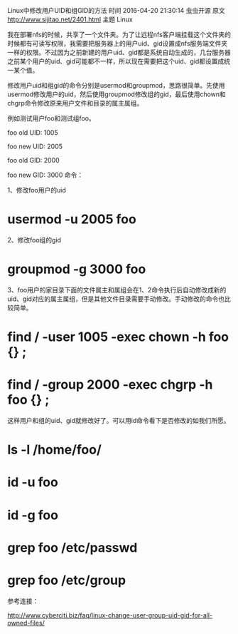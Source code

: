 Linux中修改用户UID和组GID的方法
时间 2016-04-20 21:30:14 虫虫开源
原文
  http://www.sijitao.net/2401.html
主题 Linux

我在部署nfs的时候，共享了一个文件夹。为了让远程nfs客户端挂载这个文件夹的时候都有可读写权限，我需要把服务器上的用户uid、gid设置成nfs服务端文件夹一样的权限。不过因为之前新建的用户uid、gid都是系统自动生成的，几台服务器之前某个用户的uid、gid可能都不一样，所以现在需要把这个uid、gid都设置成统一某个值。

修改用户uid和组gid的命令分别是usermod和groupmod，思路很简单。先使用usermod修改用户的uid，然后使用groupmod修改组的gid，最后使用chown和chgrp命令修改原来用户文件和目录的属主属组。

例如测试用户foo和测试组foo。

foo old UID: 1005

foo new UID: 2005

foo old GID: 2000

foo new GID: 3000
命令：

1、修改foo用户的uid

# usermod -u 2005 foo

2、修改foo组的gid

# groupmod -g 3000 foo

3、foo用户的家目录下面的文件属主和属组会在1、2命令执行后自动修改成新的uid、gid对应的属主属组，但是其他文件目录需要手动修改。手动修改的命令也比较简单。

# find / -user 1005 -exec chown -h foo {} \;
# find / -group 2000 -exec chgrp -h foo {} \;

这样用户和组的uid、gid就修改好了。可以用id命令看下是否修改的如我们所愿。

# ls -l /home/foo/
# id -u foo
# id -g foo
# grep foo /etc/passwd
# grep foo /etc/group

参考连接：

http://www.cyberciti.biz/faq/linux-change-user-group-uid-gid-for-all-owned-files/

